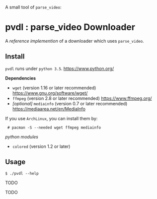 <!-- README.md, parse_video/pvdl/
   -
  -->

A small tool of `parse_video`: 
# pvdl : parse_video Downloader
A *reference implemention* of a downloader which uses `parse_video`. 


## Install

`pvdl` runs under `python 3.5`. <https://www.python.org/>

**Dependencies**

+ `wget` (version 1.16 or later recommended) <https://www.gnu.org/software/wget/>
+ `ffmpeg` (version 2.8 or later recommended) <https://www.ffmpeg.org/>
+ *[optional]* `mediainfo` (version 0.7 or later recommended) <https://mediaarea.net/en/MediaInfo>

If you use `ArchLinux`, you can install them by: 

```
 # pacman -S --needed wget ffmpeg mediainfo
```

*python modules*

+ `colored` (version 1.2 or later)


## Usage

```
$ ./pvdl --help

```
TODO


TODO
<!-- end README.md -->


